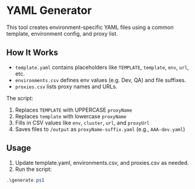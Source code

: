 # YAML Generator

This tool creates environment-specific YAML files using a common template, environment config, and proxy list.

## How It Works

- `template.yaml` contains placeholders like `TEMPLATE`, `template`, `env`, `url`, etc.
- `environments.csv` defines env values (e.g. Dev, QA) and file suffixes.
- `proxies.csv` lists proxy names and URLs.

The script:

1. Replaces `TEMPLATE` with UPPERCASE `proxyName`
2. Replaces `template` with lowercase `proxyName`
3. Fills in CSV values like `env`, `cluster`, `url`, and `proxyUrl`
4. Saves files to `/output` as `proxyName-suffix.yaml` (e.g., `AAA-dev.yaml`)

## Usage

1. Update template.yaml, environments.csv, and proxies.csv as needed.
2. Run the script:

```powershell
.\generate.ps1
```
